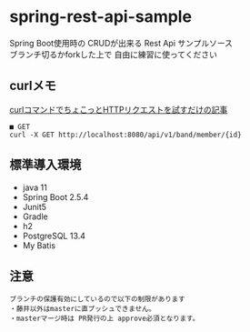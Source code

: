 # spring-rest-api-sample
Spring Boot使用時の CRUDが出来る Rest Api サンプルソース<br>
ブランチ切るかforkした上で 自由に練習に使ってください 

## curlメモ
[curlコマンドでちょこっとHTTPリクエストを試すだけの記事](https://qiita.com/akane_kato/items/34b408336f4ec372b139#curl%E3%81%AE%E5%9F%BA%E6%9C%AC%E3%81%AE%E4%BD%BF%E3%81%84%E6%96%B9)

~~~
■ GET
curl -X GET http://localhost:8080/api/v1/band/member/{id}

~~~

## 標準導入環境
- java 11
- Spring Boot 2.5.4
- Junit5
- Gradle
- h2
- PostgreSQL 13.4
- My Batis

## 注意
~~~
ブランチの保護有効にしているので以下の制限があります
・藤井以外はmasterに直プッシュできません。
・masterマージ時は PR発行の上 approve必須となります。
~~~